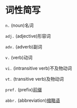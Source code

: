 # 词性简写

`n.` (noun)名词

`adj.` (adjective)形容词

`adv.` (adverb)副词

`v.` (verb)动词

`vi.` (intransitive verb)不及物动词

`vt.` (transitive verb)及物动词

`pref.` (prefix)[前缀](./前缀.md)

`abbr.` (abbreviation)[缩略语](./缩略语.md)